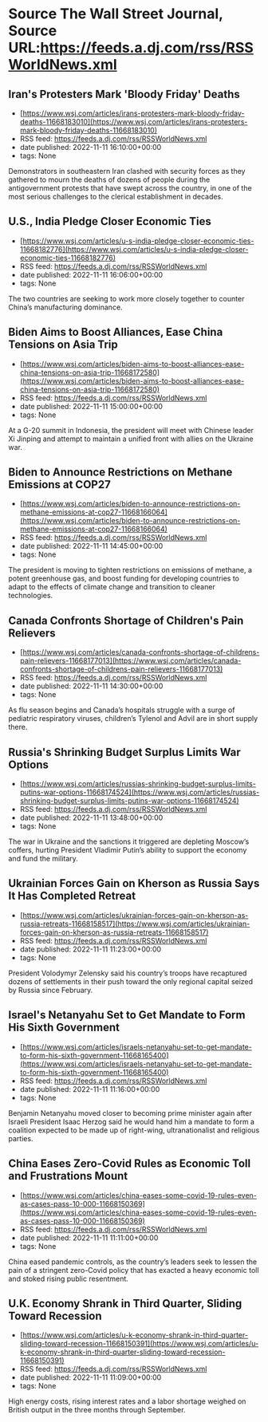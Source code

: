 # Source The Wall Street Journal, Source URL:https://feeds.a.dj.com/rss/RSSWorldNews.xml

## Iran's Protesters Mark 'Bloody Friday' Deaths
 - [https://www.wsj.com/articles/irans-protesters-mark-bloody-friday-deaths-11668183010](https://www.wsj.com/articles/irans-protesters-mark-bloody-friday-deaths-11668183010)
 - RSS feed: https://feeds.a.dj.com/rss/RSSWorldNews.xml
 - date published: 2022-11-11 16:10:00+00:00
 - tags: None

Demonstrators in southeastern Iran clashed with security forces as they gathered to mourn the deaths of dozens of people during the antigovernment protests that have swept across the country, in one of the most serious challenges to the clerical establishment in decades.

## U.S., India Pledge Closer Economic Ties
 - [https://www.wsj.com/articles/u-s-india-pledge-closer-economic-ties-11668182776](https://www.wsj.com/articles/u-s-india-pledge-closer-economic-ties-11668182776)
 - RSS feed: https://feeds.a.dj.com/rss/RSSWorldNews.xml
 - date published: 2022-11-11 16:06:00+00:00
 - tags: None

The two countries are seeking to work more closely together to counter China’s manufacturing dominance.

## Biden Aims to Boost Alliances, Ease China Tensions on Asia Trip
 - [https://www.wsj.com/articles/biden-aims-to-boost-alliances-ease-china-tensions-on-asia-trip-11668172580](https://www.wsj.com/articles/biden-aims-to-boost-alliances-ease-china-tensions-on-asia-trip-11668172580)
 - RSS feed: https://feeds.a.dj.com/rss/RSSWorldNews.xml
 - date published: 2022-11-11 15:00:00+00:00
 - tags: None

At a G-20 summit in Indonesia, the president will meet with Chinese leader Xi Jinping and attempt to maintain a unified front with allies on the Ukraine war.

## Biden to Announce Restrictions on Methane Emissions at COP27
 - [https://www.wsj.com/articles/biden-to-announce-restrictions-on-methane-emissions-at-cop27-11668166064](https://www.wsj.com/articles/biden-to-announce-restrictions-on-methane-emissions-at-cop27-11668166064)
 - RSS feed: https://feeds.a.dj.com/rss/RSSWorldNews.xml
 - date published: 2022-11-11 14:45:00+00:00
 - tags: None

The president is moving to tighten restrictions on emissions of methane, a potent greenhouse gas, and boost funding for developing countries to adapt to the effects of climate change and transition to cleaner technologies.

## Canada Confronts Shortage of Children's Pain Relievers
 - [https://www.wsj.com/articles/canada-confronts-shortage-of-childrens-pain-relievers-11668177013](https://www.wsj.com/articles/canada-confronts-shortage-of-childrens-pain-relievers-11668177013)
 - RSS feed: https://feeds.a.dj.com/rss/RSSWorldNews.xml
 - date published: 2022-11-11 14:30:00+00:00
 - tags: None

As flu season begins and Canada’s hospitals struggle with a surge of pediatric respiratory viruses, children’s Tylenol and Advil are in short supply there.

## Russia's Shrinking Budget Surplus Limits War Options
 - [https://www.wsj.com/articles/russias-shrinking-budget-surplus-limits-putins-war-options-11668174524](https://www.wsj.com/articles/russias-shrinking-budget-surplus-limits-putins-war-options-11668174524)
 - RSS feed: https://feeds.a.dj.com/rss/RSSWorldNews.xml
 - date published: 2022-11-11 13:48:00+00:00
 - tags: None

The war in Ukraine and the sanctions it triggered are depleting Moscow’s coffers, hurting President Vladimir Putin’s ability to support the economy and fund the military.

## Ukrainian Forces Gain on Kherson as Russia Says It Has Completed Retreat
 - [https://www.wsj.com/articles/ukrainian-forces-gain-on-kherson-as-russia-retreats-11668158517](https://www.wsj.com/articles/ukrainian-forces-gain-on-kherson-as-russia-retreats-11668158517)
 - RSS feed: https://feeds.a.dj.com/rss/RSSWorldNews.xml
 - date published: 2022-11-11 11:23:00+00:00
 - tags: None

President Volodymyr Zelensky said his country’s troops have recaptured dozens of settlements in their push toward the only regional capital seized by Russia since February.

## Israel's Netanyahu Set to Get Mandate to Form His Sixth Government
 - [https://www.wsj.com/articles/israels-netanyahu-set-to-get-mandate-to-form-his-sixth-government-11668165400](https://www.wsj.com/articles/israels-netanyahu-set-to-get-mandate-to-form-his-sixth-government-11668165400)
 - RSS feed: https://feeds.a.dj.com/rss/RSSWorldNews.xml
 - date published: 2022-11-11 11:16:00+00:00
 - tags: None

Benjamin Netanyahu moved closer to becoming prime minister again after Israeli President Isaac Herzog said he would hand him a mandate to form a coalition expected to be made up of right-wing, ultranationalist and religious parties.

## China Eases Zero-Covid Rules as Economic Toll and Frustrations Mount
 - [https://www.wsj.com/articles/china-eases-some-covid-19-rules-even-as-cases-pass-10-000-11668150369](https://www.wsj.com/articles/china-eases-some-covid-19-rules-even-as-cases-pass-10-000-11668150369)
 - RSS feed: https://feeds.a.dj.com/rss/RSSWorldNews.xml
 - date published: 2022-11-11 11:11:00+00:00
 - tags: None

China eased pandemic controls, as the country’s leaders seek to lessen the pain of a stringent zero-Covid policy that has exacted a heavy economic toll and stoked rising public resentment.

## U.K. Economy Shrank in Third Quarter, Sliding Toward Recession
 - [https://www.wsj.com/articles/u-k-economy-shrank-in-third-quarter-sliding-toward-recession-11668150391](https://www.wsj.com/articles/u-k-economy-shrank-in-third-quarter-sliding-toward-recession-11668150391)
 - RSS feed: https://feeds.a.dj.com/rss/RSSWorldNews.xml
 - date published: 2022-11-11 11:09:00+00:00
 - tags: None

High energy costs, rising interest rates and a labor shortage weighed on British output in the three months through September.
